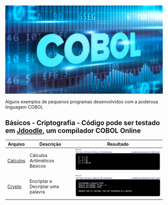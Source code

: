 ![COBOL Banner](./cobol-Banner.jpg)

Alguns exemplos de pequenos programas desenvolvidos com a poderosa linguagem COBOL

## Básicos - Criptografia - Código pode ser testado em [Jdoodle](https://www.jdoodle.com/execute-cobol-online/), um compilador COBOL Online

| Arquivo                                                       | Descrição                                                | Resultado                                 |
| ------------------------------------------------------------- | ---------------------------------------------------------| ----------------------------------------- |
| [Calculos](./Calculos.cbl)                                | Cálculos Aritiméticos Básicos                            | ![Resultado](./Calculos-Result-Short.png) |
| [Crypto](./Crypto.cbl)                                    | Encriptar e Decriptar uma palavra                        | ![Resultado](./Cripto-Result-Short.png)   |
